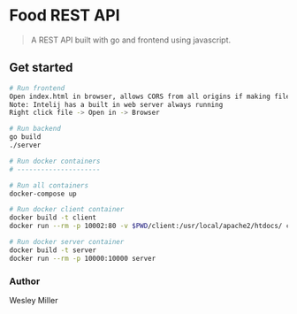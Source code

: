 # Food REST API

> A REST API built with go and frontend using javascript.

## Get started

``` bash
# Run frontend
Open index.html in browser, allows CORS from all origins if making file requests
Note: Intelij has a built in web server always running
Right click file -> Open in -> Browser

# Run backend
go build
./server

# Run docker containers
# ---------------------

# Run all containers
docker-compose up

# Run docker client container
docker build -t client
docker run --rm -p 10002:80 -v $PWD/client:/usr/local/apache2/htdocs/ client

# Run docker server container
docker build -t server
docker run --rm -p 10000:10000 server
```

### Author

Wesley Miller